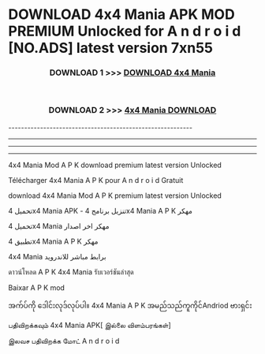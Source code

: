 # DOWNLOAD 4x4 Mania  APK MOD PREMIUM Unlocked for A n d r o i d [NO.ADS] latest version 7xn55 



<div align="center">

<h3>DOWNLOAD 1 >>> <a href="https://getmod2.web.app/?judul=4x4 Mania ">DOWNLOAD 4x4 Mania </a></h3><br>

<h3>DOWNLOAD 2 >>> <a href="https://getmod2.web.app/?judul=4x4 Mania ">4x4 Mania  DOWNLOAD </a></h3>

</div>
----------------------------------------------------------

----------------------------------------------------------

----------------------------------------------------------

----------------------------------------------------------

4x4 Mania  Mod A P K download premium latest version Unlocked

Télécharger 4x4 Mania  A P K pour A n d r o i d Gratuit

download 4x4 Mania  Mod A P K premium latest version Unlocked

تحميل 4x4 Mania  APK - تنزيل برنامج 4x4 Mania  A P K مهكر

تحميل 4x4 Mania  مهكر اخر اصدار

تطبيق 4x4 Mania  A P K مهكر

4x4 Mania  برابط مباشر للاندرويد

ดาวน์โหลด A P K 4x4 Mania  รับเวอร์ชันล่าสุด

Baixar A P K mod

အက်ပ်ကို ဒေါင်းလုဒ်လုပ်ပါ။ 4x4 Mania  A P K အမည်သည်ကူကိုင်Andriod ဗားရှင်း

பதிவிறக்கவும் 4x4 Mania  APK[ இல்லை விளம்பரங்கள்] 
 
இலவச பதிவிறக்க மோட் A n d r o i d



